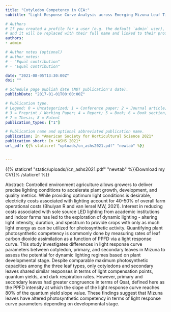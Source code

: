 ```yaml
---
title: "Cotyledon Competency in CEA:"
subtitle: "Light Response Curve Analysis across Emerging Mizuna Leaf Tissues"

# Authors
# If you created a profile for a user (e.g. the default `admin` user), write the username (folder name) here 
# and it will be replaced with their full name and linked to their profile.
authors:
- admin

# Author notes (optional)
# author_notes:
# - "Equal contribution"
# - "Equal contribution"

date: "2021-08-05T13:30:00Z"
doi: ""

# Schedule page publish date (NOT publication's date).
publishDate: "2017-01-01T00:00:00Z"

# Publication type.
# Legend: 0 = Uncategorized; 1 = Conference paper; 2 = Journal article;
# 3 = Preprint / Working Paper; 4 = Report; 5 = Book; 6 = Book section;
# 7 = Thesis; 8 = Patent
publication_types: ["1"]

# Publication name and optional abbreviated publication name.
publication: In *American Society for Horticultural Science 2021*
publication_short: In *ASHS 2021*
url_pdf: {{% staticref "uploads/cn_ashs2021.pdf" "newtab" %}}


---
```


{{% staticref "static/uploads//cn_ashs2021.pdf" "newtab" %}}Download my CV{{% /staticref %}}

Abstract: Controlled environment agriculture allows growers to deliver precise lighting conditions to accelerate plant growth, development, and quality metrics. While providing optimum light conditions is desirable, electricity costs associated with lighting account for 40-50% of overall farm operational costs (Bhuiyan R and van Iersel MW, 2021). Interest in reducing costs associated with sole source LED lighting from academic institutions and indoor farms has led to the exploration of dynamic lighting - altering light intensity, duration, and spectrum to provide crops with only as much light energy as can be utilized for photosynthetic activity. Quantifying plant photosynthetic competency is commonly done by measuring rates of leaf carbon dioxide assimilation as a function of PPFD via a light response curve. This study investigates differences in light response curve parameters between cotyledon, primary, and secondary leaves in Mizuna to assess the potential for dynamic lighting regimes based on plant developmental stage. Despite comparable maximum photosynthetic capacities among the three leaf types, only cotyledons and secondary leaves shared similar responses in terms of light compensation points, quantum yields, and dark respiration rates. However, primary and secondary leaves had greater congruence in terms of Qsat, defined here as the PPFD intensity at which the slope of the light response curve reaches 80% of the quantum yield slope value. These findings suggest that Mizuna leaves have altered photosynthetic competency in terms of light response curve parameters depending on developmental stage.